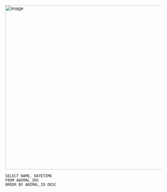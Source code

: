 <img width="530" alt="image" src="https://github.com/jinsungtoo/SQL_Coding_test/assets/115756142/9291bdc2-2646-40bb-810a-d0ccc5cc5c7a">


    SELECT NAME, DATETIME
    FROM ANIMAL_INS
    ORDER BY ANIMAL_ID DESC
